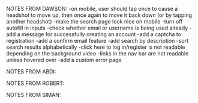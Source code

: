 NOTES FROM DAWSON:
-on mobile, user should tap once to cause a headshot to move up, then once again to move it back down (or by tapping another headshot)
-make the search page look nice on mobile
-turn off autofill in inputs
-check whether email or username is being used already
-add a message for successfully creating an account
-add a captcha to registration
-add a confirm email feature
-add search by description
-sort search results alphabetically
-click here to log in/register is not readable depending on the background video
-links in the nav bar are not readable unless hovered over
-add a custom error page

NOTES FROM ABDI:

NOTES FROM ROBERT:

NOTES FROM SIMAN: